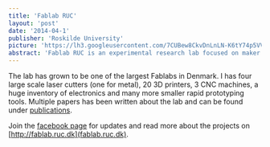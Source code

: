 ```yaml
---
title: 'Fablab RUC'
layout: 'post'
date: '2014-04-1'
publisher: 'Roskilde University'
picture: 'https://lh3.googleusercontent.com/7CUBew8CkvDnLnLN-K6tY74p5VVN6JjFjqVGaRToevhDu3W8lCR_fRgJur_WlcYmWo4AwU0fxf_uFA=s603'
abstract: 'Fablab RUC is an experimental research lab focused on maker culture and empowering academia to use rapid prototyping in materials as a basis for conversations with the real world. Students, researchers and the public are free to use it to build based on their own curiosity. I have been employed since April 2014, part time, as a supervisor on interaction design projects and to develop maker culture as a part of an academic environment. All of the employed people are members of illutron.'
---
```


The lab has grown to be one of the largest Fablabs in Denmark. I has four large scale laser cutters (one for metal), 20 3D printers, 3 CNC machines, a huge inventory of electronics and many more smaller rapid prototyping tools. Multiple papers has been written about the lab and can be found under [publications](/publications).

Join the [facebook page](https://www.facebook.com/fablabruc/?fref=ts) for updates and read more about the projects on [http://fablab.ruc.dk](fablab.ruc.dk).
